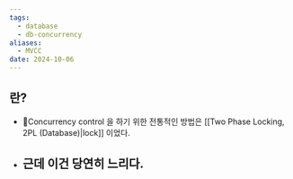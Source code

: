 ```yaml
---
tags:
  - database
  - db-concurrency
aliases:
  - MVCC
date: 2024-10-06
---
```

## 란?

- Concurrency control 을 하기 위한 전통적인 방법은 [[Two Phase Locking, 2PL (Database)|lock]] 이었다.
- 근데 이건 당연히 느리다.
	- 